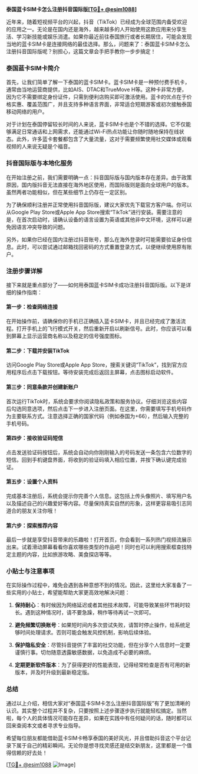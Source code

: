 **泰国蓝卡SIM卡怎么注册抖音国际版[[TG💪+ @esim1088](https://t.me/s/esim1088)]**

近年来，随着短视频平台的兴起，抖音（TikTok）已经成为全球范围内备受欢迎的应用之一。无论是在国内还是海外，越来越多的人开始使用这款应用来分享生活、学习新技能或娱乐消遣。如果你最近前往泰国旅行或者长期居住，可能会发现当地的蓝卡SIM卡是连接网络的最佳选择。那么，问题来了：泰国蓝卡SIM卡怎么注册抖音国际版呢？别担心，这篇文章会手把手教你一步步搞定！

### 泰国蓝卡SIM卡简介

首先，让我们简单了解一下泰国的蓝卡SIM卡。蓝卡SIM卡是一种预付费手机卡，通常由当地运营商提供，比如AIS、DTAC和TrueMove H等。这种卡非常方便，因为它不需要绑定身份证件，只需到便利店购买即可激活使用。蓝卡的优点在于价格实惠、覆盖范围广，并且支持多种语言界面，非常适合短期游客或初次接触泰国移动网络的用户。

对于计划在泰国停留较长时间的人来说，蓝卡SIM卡也是个不错的选择。它不仅能够满足日常通话和上网需求，还能通过Wi-Fi热点功能让你随时随地保持在线状态。此外，许多蓝卡套餐都包含了大量流量，这对于需要频繁使用社交媒体或观看视频的人来说无疑是个福音。

### 抖音国际版与本地化服务

在开始注册之前，我们需要明确一点：抖音国际版与国内版本存在差异。由于政策原因，国内版抖音无法直接在海外地区使用，而国际版则是面向全球用户的版本。虽然两者功能相似，但在某些细节上仍存在一定区别。

为了确保顺利注册并正常使用抖音国际版，建议大家优先下载官方客户端。你可以从Google Play Store或Apple App Store搜索“TikTok”进行安装。需要注意的是，在首次启动时，请确认设备的语言设置为英语或其他非中文环境，这样可以避免因语言冲突导致的问题。

另外，如果你已经在国内注册过抖音账号，那么在海外登录时可能需要验证身份信息。此时，可以尝试通过邮箱找回密码的方式重置登录方式，以便继续使用原有账户。

### 注册步骤详解

接下来就是重点部分了——如何用泰国蓝卡SIM卡成功注册抖音国际版。以下是详细的操作指南：

#### 第一步：检查网络连接
在开始操作前，请确保你的手机已正确插入蓝卡SIM卡，并且已经完成了激活流程。打开手机上的飞行模式开关，然后重新开启以刷新信号。此时，你应该可以看到屏幕上显示运营商名称以及稳定的信号强度图标。

#### 第二步：下载并安装TikTok
访问Google Play Store或Apple App Store，搜索关键词“TikTok”，找到官方应用程序后点击下载按钮。等待安装完成后返回主屏幕，点击图标启动软件。

#### 第三步：同意条款并创建新账户
首次运行TikTok时，系统会要求你阅读隐私政策和服务协议。仔细浏览这些内容后勾选同意选项，然后点击下一步进入注册页面。在这里，你需要填写手机号码作为主要联系方式。注意选择正确的国家代码（例如泰国为+66），然后输入完整的手机号码。

#### 第四步：接收验证码短信
点击发送验证码按钮后，系统会自动向你刚刚输入的号码发送一条包含六位数字的短信。回到手机键盘界面，将收到的验证码填入相应位置，并按下确认键完成验证。

#### 第五步：设置个人资料
完成基本注册后，系统会提示你完善个人信息。这包括上传头像照片、填写用户名以及描述自己的兴趣爱好等内容。尽量保持真实自然的形象，这样更容易吸引志同道合的朋友关注你哦！

#### 第六步：探索推荐内容
最后一步就是享受抖音带来的乐趣啦！打开首页，你会看到一系列热门视频流展示出来。试着滑动屏幕看看你喜欢哪些类型的作品吧！同时也可以利用搜索框查找特定主题的内容，比如旅游攻略、美食探店等等。

### 小贴士与注意事项

在实际操作过程中，难免会遇到各种意想不到的情况。因此，这里给大家准备了一些实用的小贴士，希望能帮助大家更高效地解决问题：

1. **保持耐心**：有时候因为网络延迟或者其他技术故障，可能导致某些环节耗时较长。遇到这种情况时，请不要急躁，稍作等待再试一次即可。
   
2. **避免频繁切换账号**：如果短时间内多次尝试失败，请暂时停止操作，给系统足够时间处理请求。否则可能会触发风控机制，影响后续体验。

3. **保护隐私安全**：尽管抖音提供了丰富的社交功能，但在分享个人信息时一定要谨慎行事。切勿随意透露敏感数据，以免造成不必要的麻烦。

4. **定期更新软件版本**：为了获得更好的性能表现，记得经常检查是否有可用的新版本，并及时升级到最新稳定版。

### 总结

通过以上介绍，相信大家对“泰国蓝卡SIM卡怎么注册抖音国际版”有了更加清晰的认识。其实整个过程并不复杂，只要按照上述步骤逐步执行就能轻松搞定。当然啦，每个人的具体情况可能存在差异，如果在实践中有任何疑问的话，随时都可以回来查阅本文或者寻求专业指导。

希望每位朋友都能借助蓝卡SIM卡畅享泰国的美好风光，并且借助抖音这个平台记录下属于自己的精彩瞬间。无论你是想寻找灵感还是结交新朋友，这里都是一个值得信赖的好去处！

[[TG💪+ @esim1088](https://t.me/s/esim1088) ![Image](https://i.postimg.cc/4NQfJmqS/Snipaste-2025-05-13-00-14-12.png)]